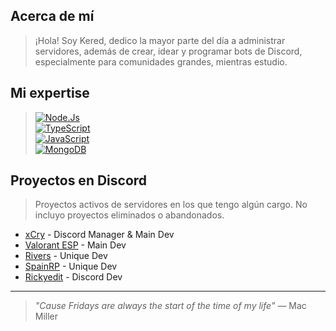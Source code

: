## Acerca de mí
> ¡Hola! Soy Kered, dedico la mayor parte del día a administrar servidores, además de crear, idear y programar bots de Discord, especialmente para comunidades grandes, mientras estudio.

## Mi expertise
> [![Node.Js](https://img.shields.io/badge/Node.JS-339933?style=for-the-badge&logo=node.js&logoColor=white&labelColor=101010)]()<br/>
> [![TypeScript](https://img.shields.io/badge/TypeScript-3b85d1?style=for-the-badge&logo=typescript&logoColor=white&labelColor=101010)]()<br/>
> [![JavaScript](https://img.shields.io/badge/JavaScript-F7DF1E?style=for-the-badge&logo=javascript&logoColor=white&labelColor=101010)]()<br/>
> [![MongoDB](https://img.shields.io/badge/MongoDB-339933?style=for-the-badge&logo=mongodb&logoColor=white&labelColor=101010)]()<br/>

## Proyectos en Discord
> Proyectos activos de servidores en los que tengo algún cargo. No incluyo proyectos eliminados o abandonados.

- [xCry](https://discord.gg/xcry) - Discord Manager & Main Dev
- [Valorant ESP](https://discord.gg/valorant-esp-547467712540966913) - Main Dev
- [Rivers](https://discord.gg/rivers) - Unique Dev
- [SpainRP](https://discord.gg/spainrp) - Unique Dev
- [Rickyedit](https://discord.gg/rickyedit) - Discord Dev

---
> *"Cause Fridays are always the start of the time of my life"* — Mac Miller  
